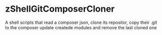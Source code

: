 # zShellGitComposerCloner
A shell scripts that read a composer json, clone its repositor, copy their .git to the composer update createde modules and remove the last cloned one 
